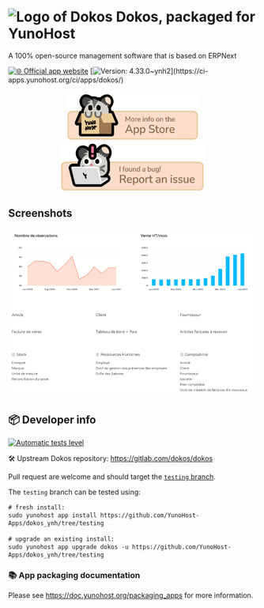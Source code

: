 <!--
N.B.: This README was automatically generated by <https://github.com/YunoHost/apps_tools/blob/main/readme_generator>
It shall NOT be edited by hand.
-->

<h1>
  <img src="https://raw.githubusercontent.com/YunoHost/apps/main/logos/dokos.png" width="32px" alt="Logo of Dokos">
  Dokos, packaged for YunoHost
</h1>

A 100% open-source management software that is based on ERPNext

[![🌐 Official app website](https://img.shields.io/badge/Official_app_website-darkgreen?style=for-the-badge)](https://dokos.io/)
[![Version: 4.33.0~ynh2](https://img.shields.io/badge/Version-4.33.0~ynh2-rgba(0,150,0,1)?style=for-the-badge)](https://ci-apps.yunohost.org/ci/apps/dokos/)

<div align="center">
<a href="https://apps.yunohost.org/app/dokos"><img height="100px" src="https://github.com/YunoHost/yunohost-artwork/raw/refs/heads/main/badges/neopossum-badges/badge_more_info_on_the_appstore.svg"/></a>
<a href="https://github.com/YunoHost-Apps/dokos_ynh/issues"><img height="100px" src="https://github.com/YunoHost/yunohost-artwork/raw/refs/heads/main/badges/neopossum-badges/badge_report_an_issue.svg"/></a>
</div>


## Screenshots
![Screenshot of Dokos](./doc/screenshots/dashboard.png)

## 📦 Developer info

[![Automatic tests level](https://apps.yunohost.org/badge/cilevel/dokos)](https://ci-apps.yunohost.org/ci/apps/dokos/)

🛠️ Upstream Dokos repository: <https://gitlab.com/dokos/dokos>

Pull request are welcome and should target the [`testing` branch](https://github.com/YunoHost-Apps/dokos_ynh/tree/testing).

The `testing` branch can be tested using:
```
# fresh install:
sudo yunohost app install https://github.com/YunoHost-Apps/dokos_ynh/tree/testing

# upgrade an existing install:
sudo yunohost app upgrade dokos -u https://github.com/YunoHost-Apps/dokos_ynh/tree/testing
```

### 📚 App packaging documentation

Please see <https://doc.yunohost.org/packaging_apps> for more information.